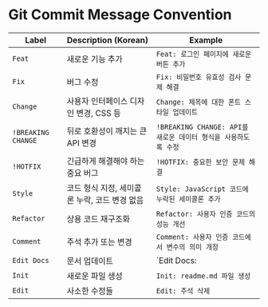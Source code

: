 # Git Commit Message Convention

| Label             | Description (Korean)       | Example                                      |
|-------------------|----------------------------|----------------------------------------------|
| `Feat`            | 새로운 기능 추가                  | `Feat: 로그인 페이지에 새로운 버튼 추가`                   |
| `Fix`             | 버그 수정                      | `Fix: 비밀번호 유효성 검사 문제 해결`                     |
| `Change`          | 사용자 인터페이스 디자인 변경, CSS 등    | `Change: 제목에 대한 폰트 스타일 업데이트`                 |
| `!BREAKING CHANGE` | 뒤로 호환성이 깨지는 큰 API 변경       | `!BREAKING CHANGE: API를 새로운 데이터 형식을 사용하도록 수정` |
| `!HOTFIX`         | 긴급하게 해결해야 하는 중요 버그         | `!HOTFIX: 중요한 보안 문제 해결`                      |
| `Style`           | 코드 형식 지정, 세미콜론 누락, 코드 변경 없음 | `Style: JavaScript 코드에 누락된 세미콜론 추가`          |
| `Refactor`        | 상용 코드 재구조화                 | `Refactor: 사용자 인증 코드의 성능 개선`                 |
| `Comment`         | 주석 추가 또는 변경                | `Comment: 사용자 인증 코드에서 변수의 의미 개정`             |
| `Edit Docs`       | 문서 업데이트                    | `Edit Docs:                                  |
| `Init`            | 새로운 파일 생성                  | `Init: readme.md 파일 생성`                      |
| `Edit`            | 사소한 수정들                    | `Edit: 주석 삭제`                                |